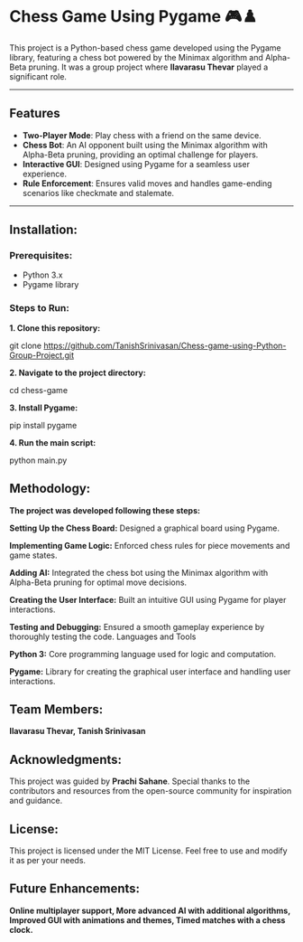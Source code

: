 # Chess Game Using Pygame 🎮♟️  

This project is a Python-based chess game developed using the Pygame library, featuring a chess bot powered by the Minimax algorithm and Alpha-Beta pruning. It was a group project where **Ilavarasu Thevar** played a significant role.  

---

## Features  
- **Two-Player Mode**: Play chess with a friend on the same device.  
- **Chess Bot**: An AI opponent built using the Minimax algorithm with Alpha-Beta pruning, providing an optimal challenge for players.  
- **Interactive GUI**: Designed using Pygame for a seamless user experience.  
- **Rule Enforcement**: Ensures valid moves and handles game-ending scenarios like checkmate and stalemate.  

---

## Installation:

### Prerequisites:  
- Python 3.x  
- Pygame library  

### Steps to Run:  
**1. Clone this repository:**  
   
   git clone https://github.com/TanishSrinivasan/Chess-game-using-Python-Group-Project.git


**2. Navigate to the project directory:**

cd chess-game


**3. Install Pygame:**

pip install pygame


**4. Run the main script:**

python main.py


## Methodology:


**The project was developed following these steps:**

**Setting Up the Chess Board:** Designed a graphical board using Pygame.

**Implementing Game Logic:** Enforced chess rules for piece movements and game states.

**Adding AI:** Integrated the chess bot using the Minimax algorithm with Alpha-Beta pruning for optimal move decisions.

**Creating the User Interface:** Built an intuitive GUI using Pygame for player interactions.

**Testing and Debugging:** Ensured a smooth gameplay experience by thoroughly testing the code.
Languages and Tools

**Python 3:** Core programming language used for logic and computation.

**Pygame:** Library for creating the graphical user interface and handling user interactions.


## Team Members:
**Ilavarasu Thevar,
Tanish Srinivasan**


## Acknowledgments:
This project was guided by **Prachi Sahane**. Special thanks to the contributors and resources from the open-source community for inspiration and guidance.



## License:
This project is licensed under the MIT License. Feel free to use and modify it as per your needs.



## Future Enhancements:
**Online multiplayer support,
More advanced AI with additional algorithms,
Improved GUI with animations and themes,
Timed matches with a chess clock.**

